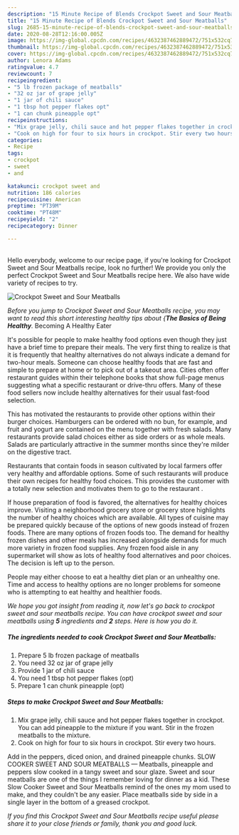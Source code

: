 ```yaml
---
description: "15 Minute Recipe of Blends Crockpot Sweet and Sour Meatballs"
title: "15 Minute Recipe of Blends Crockpot Sweet and Sour Meatballs"
slug: 2685-15-minute-recipe-of-blends-crockpot-sweet-and-sour-meatballs
date: 2020-08-28T12:16:00.005Z
image: https://img-global.cpcdn.com/recipes/4632387462889472/751x532cq70/crockpot-sweet-and-sour-meatballs-recipe-main-photo.jpg
thumbnail: https://img-global.cpcdn.com/recipes/4632387462889472/751x532cq70/crockpot-sweet-and-sour-meatballs-recipe-main-photo.jpg
cover: https://img-global.cpcdn.com/recipes/4632387462889472/751x532cq70/crockpot-sweet-and-sour-meatballs-recipe-main-photo.jpg
author: Lenora Adams
ratingvalue: 4.7
reviewcount: 7
recipeingredient:
- "5 lb frozen package of meatballs"
- "32 oz jar of grape jelly"
- "1 jar of chili sauce"
- "1 tbsp hot pepper flakes opt"
- "1 can chunk pineapple opt"
recipeinstructions:
- "Mix grape jelly, chili sauce and hot pepper flakes together in crockpot. You can add pineapple to the mixture if you want. Stir in the frozen meatballs to the mixture."
- "Cook on high for four to six hours in crockpot. Stir every two hours."
categories:
- Recipe
tags:
- crockpot
- sweet
- and

katakunci: crockpot sweet and 
nutrition: 186 calories
recipecuisine: American
preptime: "PT39M"
cooktime: "PT48M"
recipeyield: "2"
recipecategory: Dinner

---
```

<br>
Hello everybody, welcome to our recipe page, if you're looking for Crockpot Sweet and Sour Meatballs recipe, look no further! We provide you only the perfect Crockpot Sweet and Sour Meatballs recipe here. We also have wide variety of recipes to try.
<br>


![Crockpot Sweet and Sour Meatballs](https://img-global.cpcdn.com/recipes/4632387462889472/751x532cq70/crockpot-sweet-and-sour-meatballs-recipe-main-photo.jpg)

<i>Before you jump to Crockpot Sweet and Sour Meatballs recipe, you may want to read this short interesting healthy tips about {<strong>The Basics of Being Healthy</strong>.</i>
Becoming A Healthy Eater

It's possible for people to make healthy food options even though they just have a brief time to prepare their meals. The very first thing to realize is that it is frequently that healthy alternatives do not always indicate a demand for two-hour meals. Someone can choose healthy foods that are fast and simple to prepare at home or to pick out of a takeout area. Cities often offer restaurant guides within their telephone books that show full-page menus suggesting what a specific restaurant or drive-thru offers. Many of these food sellers now include healthy alternatives for their usual fast-food selection.

 This has motivated the restaurants to provide other options within their burger choices. Hamburgers can be ordered with no bun, for example, and fruit and yogurt are contained on the menu together with fresh salads. Many restaurants provide salad choices either as side orders or as whole meals.  Salads are particularly attractive in the summer months since they're milder on the digestive tract.

Restaurants that contain foods in season cultivated by local farmers offer very healthy and affordable options. Some of such restaurants will produce their own recipes for healthy food choices.  This provides the customer with a totally new selection and motivates them to go to the restaurant .

If house preparation of food is favored, the alternatives for healthy choices improve. Visiting a neighborhood grocery store or grocery store highlights the number of healthy choices which are available.  All types of cuisine may be prepared quickly because of the options of new goods instead of frozen foods. There are many options of frozen foods too. The demand for healthy frozen dishes and other meals has increased alongside demands for much more variety in frozen food supplies. Any frozen food aisle in any supermarket will show as lots of healthy food alternatives and poor choices. The decision is left up to the person.

People may either choose to eat a healthy diet plan or an unhealthy one. Time and access to healthy options are no longer problems for someone who is attempting to eat healthy and healthier foods.


<i>We hope you got insight from reading it, now let's go back to crockpot sweet and sour meatballs recipe. You can have crockpot sweet and sour meatballs using <strong>5</strong> ingredients and <strong>2</strong> steps. Here is how you do it.
</i>

##### The ingredients needed to cook Crockpot Sweet and Sour Meatballs:

1. Prepare 5 lb frozen package of meatballs
1. You need 32 oz jar of grape jelly
1. Provide 1 jar of chili sauce
1. You need 1 tbsp hot pepper flakes (opt)
1. Prepare 1 can chunk pineapple (opt)


##### Steps to make Crockpot Sweet and Sour Meatballs:

1. Mix grape jelly, chili sauce and hot pepper flakes together in crockpot. You can add pineapple to the mixture if you want. Stir in the frozen meatballs to the mixture.
1. Cook on high for four to six hours in crockpot. Stir every two hours.


Add in the peppers, diced onion, and drained pineapple chunks. SLOW COOKER SWEET AND SOUR MEATBALLS — Meatballs, pineapple and peppers slow cooked in a tangy sweet and sour glaze. Sweet and sour meatballs are one of the things I remember loving for dinner as a kid. These Slow Cooker Sweet and Sour Meatballs remind of the ones my mom used to make, and they couldn&#39;t be any easier. Place meatballs side by side in a single layer in the bottom of a greased crockpot. 

<i>If you find this Crockpot Sweet and Sour Meatballs recipe useful please share it to your close friends or family, thank you and good luck.</i>
